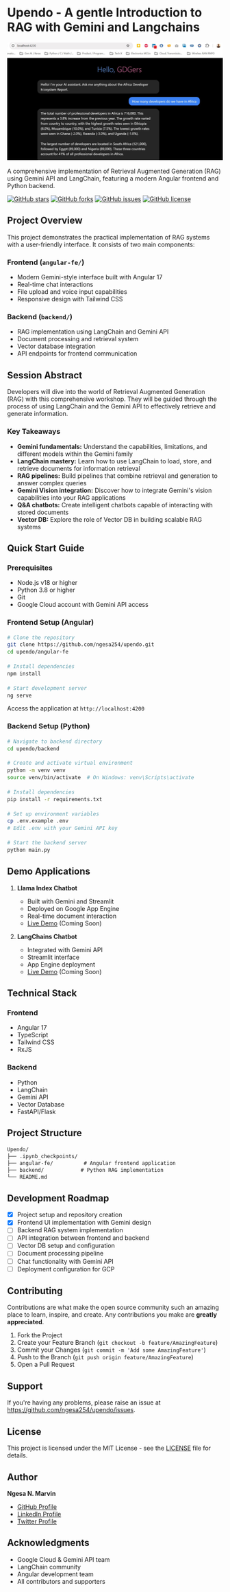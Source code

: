 # Upendo - A gentle Introduction to RAG with Gemini and Langchains

![Upendo Banner](angular-fe/public/banner.JPG)

A comprehensive implementation of Retrieval Augmented Generation (RAG) using Gemini API and LangChain, featuring a modern Angular frontend and Python backend.

[![GitHub stars](https://img.shields.io/github/stars/ngesa254/upendo)](https://github.com/ngesa254/upendo/stargazers)
[![GitHub forks](https://img.shields.io/github/forks/ngesa254/upendo)](https://github.com/ngesa254/upendo/network)
[![GitHub issues](https://img.shields.io/github/issues/ngesa254/upendo)](https://github.com/ngesa254/upendo/issues)
[![GitHub license](https://img.shields.io/github/license/ngesa254/upendo)](https://github.com/ngesa254/upendo/blob/main/LICENSE)

## Project Overview

This project demonstrates the practical implementation of RAG systems with a user-friendly interface. It consists of two main components:

### Frontend (`angular-fe/`)
- Modern Gemini-style interface built with Angular 17
- Real-time chat interactions
- File upload and voice input capabilities
- Responsive design with Tailwind CSS

### Backend (`backend/`)
- RAG implementation using LangChain and Gemini API
- Document processing and retrieval system
- Vector database integration
- API endpoints for frontend communication

## Session Abstract

Developers will dive into the world of Retrieval Augmented Generation (RAG) with this comprehensive workshop. They will be guided through the process of using LangChain and the Gemini API to effectively retrieve and generate information.

### Key Takeaways
* **Gemini fundamentals:** Understand the capabilities, limitations, and different models within the Gemini family
* **LangChain mastery:** Learn how to use LangChain to load, store, and retrieve documents for information retrieval
* **RAG pipelines:** Build pipelines that combine retrieval and generation to answer complex queries
* **Gemini Vision integration:** Discover how to integrate Gemini's vision capabilities into your RAG applications
* **Q&A chatbots:** Create intelligent chatbots capable of interacting with stored documents
* **Vector DB:** Explore the role of Vector DB in building scalable RAG systems

## Quick Start Guide

### Prerequisites
- Node.js v18 or higher
- Python 3.8 or higher
- Git
- Google Cloud account with Gemini API access

### Frontend Setup (Angular)

```bash
# Clone the repository
git clone https://github.com/ngesa254/upendo.git
cd upendo/angular-fe

# Install dependencies
npm install

# Start development server
ng serve
```

Access the application at `http://localhost:4200`

### Backend Setup (Python)

```bash
# Navigate to backend directory
cd upendo/backend

# Create and activate virtual environment
python -m venv venv
source venv/bin/activate  # On Windows: venv\Scripts\activate

# Install dependencies
pip install -r requirements.txt

# Set up environment variables
cp .env.example .env
# Edit .env with your Gemini API key

# Start the backend server
python main.py
```

## Demo Applications

1. **Llama Index Chatbot**
   - Built with Gemini and Streamlit
   - Deployed on Google App Engine
   - Real-time document interaction
   - [Live Demo](https://github.com/ngesa254/upendo) (Coming Soon)

2. **LangChains Chatbot**
   - Integrated with Gemini API
   - Streamlit interface
   - App Engine deployment
   - [Live Demo](https://github.com/ngesa254/upendo) (Coming Soon)

## Technical Stack

### Frontend
- Angular 17
- TypeScript
- Tailwind CSS
- RxJS

### Backend
- Python
- LangChain
- Gemini API
- Vector Database
- FastAPI/Flask

## Project Structure
```
Upendo/
├── .ipynb_checkpoints/
├── angular-fe/          # Angular frontend application
├── backend/            # Python RAG implementation
└── README.md
```

## Development Roadmap

- [x] Project setup and repository creation
- [x] Frontend UI implementation with Gemini design
- [ ] Backend RAG system implementation
- [ ] API integration between frontend and backend
- [ ] Vector DB setup and configuration
- [ ] Document processing pipeline
- [ ] Chat functionality with Gemini API
- [ ] Deployment configuration for GCP

## Contributing

Contributions are what make the open source community such an amazing place to learn, inspire, and create. Any contributions you make are **greatly appreciated**.

1. Fork the Project
2. Create your Feature Branch (`git checkout -b feature/AmazingFeature`)
3. Commit your Changes (`git commit -m 'Add some AmazingFeature'`)
4. Push to the Branch (`git push origin feature/AmazingFeature`)
5. Open a Pull Request

## Support

If you're having any problems, please raise an issue at https://github.com/ngesa254/upendo/issues.

## License

This project is licensed under the MIT License - see the [LICENSE](LICENSE) file for details.

## Author

**Ngesa N. Marvin** 
- [GitHub Profile](https://github.com/ngesa254)
- [LinkedIn Profile](https://www.linkedin.com/in/ngesa-marvin/)
- [Twitter Profile](https://twitter.com/MarvinNgesa)

## Acknowledgments

* Google Cloud & Gemini API team
* LangChain community
* Angular development team
* All contributors and supporters